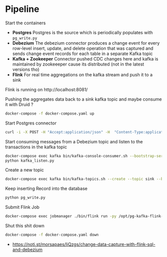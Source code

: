 # Pipeline

Start the containers

- **Postgres** 
Postgres is the source which is periodically populates with `pg_write.py`
- **Debezium**
The debezium connector produces a change event for every row-level insert, update, and delete operation that was captured and sends change event records for each table in a separate Kafka topic
- **Kafka + Zookeeper**
Connector pushed CDC changes here and kafka is maintained by zookeeeper cause its distributed (not in the latest versions tho)
- **Flink**
For real time aggregations on the kafka stream and push it to a sink

Flink is running on http://localhost:8081/

Pushing the aggregates data back to a sink kafka topic and maybe consume it with Druid ?


```bash
docker-compose -f docker-compose.yaml up
```

Start Postgres connector

```bash
curl -i -X POST -H "Accept:application/json" -H  "Content-Type:application/json" http://localhost:8083/connectors/ -d @register-postgres.json
```

Start consuming messages from a Debezium topic and listen to the transactions in the kafka topic

```bash
docker-compose exec kafka bin/kafka-console-consumer.sh --bootstrap-server kafka:9092 --topic dbserver1.public.test
python kafka_listen.py
```

Create a new topic
```bash
docker-compose exec kafka bin/kafka-topics.sh --create --topic sink --bootstrap-server kafka:9092
```

Keep inserting Record into the database

```bash
python pg_write.py
```

Submit Flink Job

```bash
docker-compose exec jobmanager ./bin/flink run -py /opt/pg-kafka-flink-druid/generate_aggregates.py -d
```


Shut this shit down

```bash
docker-compose -f docker-compose.yaml down
```


- https://noti.st/morsapaes/liQzgs/change-data-capture-with-flink-sql-and-debezium